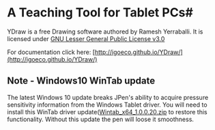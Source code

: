 # A Teaching Tool for Tablet PCs#

YDraw is a free Drawing software authored by Ramesh Yerraballi.
It is licensed under [GNU Lesser General Public License v3.0](http://www.gnu.org/licenses/lgpl-3.0.txt)

For documentation click here: [http://igoeco.github.io/YDraw/](http://igoeco.github.io/YDraw/)

## Note - Windows10 WinTab update
The latest Windows 10 update breaks JPen's ability to acquire pressure sensitivity information from the Windows Tablet driver. You will need to install this WinTab driver update([Wintab_x64_1.0.0.20.zip](https://www.microsoft.com/en-us/download/details.aspx?id=49498) to restore this functionality. Without this update the pen will loose it smoothness.
